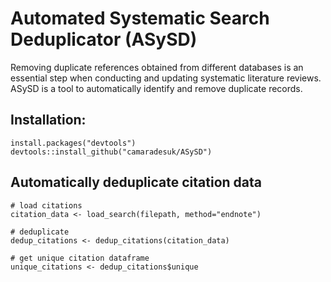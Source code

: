 # Automated Systematic Search Deduplicator (ASySD)

Removing duplicate references obtained from different databases is an essential step when conducting and updating systematic literature reviews. ASySD is a tool to automatically identify and remove duplicate records.  

## Installation:

```{r}
install.packages("devtools")
devtools::install_github("camaradesuk/ASySD")
```
## Automatically deduplicate citation data

```{r}
# load citations 
citation_data <- load_search(filepath, method="endnote")

# deduplicate
dedup_citations <- dedup_citations(citation_data)

# get unique citation dataframe
unique_citations <- dedup_citations$unique 

```
